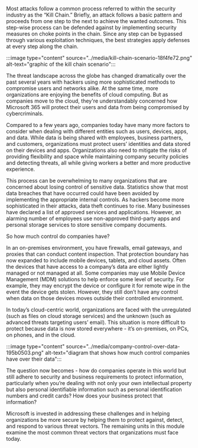 Most attacks follow a common process referred to within the security industry as the “Kill Chain.” Briefly, an attack follows a basic pattern and proceeds from one step to the next to achieve the wanted outcomes. This step-wise process can be defended against by implementing security measures on choke points in the chain. Since any step can be bypassed through various exploitation techniques, the best strategies apply defenses at every step along the chain.

:::image type="content" source="../media/kill-chain-scenario-18f4fe72.png" alt-text="graphic of the kill chain scenario":::


The threat landscape across the globe has changed dramatically over the past several years with hackers using more sophisticated methods to compromise users and networks alike. At the same time, more organizations are enjoying the benefits of cloud computing. But as companies move to the cloud, they're understandably concerned how Microsoft 365 will protect their users and data from being compromised by cybercriminals.

Compared to a few years ago, companies today have many more factors to consider when dealing with different entities such as users, devices, apps, and data. While data is being shared with employees, business partners, and customers, organizations must protect users’ identities and data stored on their devices and apps. Organizations also need to mitigate the risks of providing flexibility and space while maintaining company security policies and detecting threats, all while giving workers a better and more productive experience.

This process can be overwhelming to many organizations that are concerned about losing control of sensitive data. Statistics show that most data breaches that have occurred could have been avoided by implementing the appropriate internal controls. As hackers become more sophisticated in their attacks, data theft continues to rise. Many businesses have declared a list of approved services and applications. However, an alarming number of employees use non-approved third-party<sup></sup> apps and personal storage services to store sensitive company documents.

So how much control do companies have?

In an on-premises environment, you have firewalls, email gateways, and proxies that can conduct content inspection. That protection boundary has now expanded to include mobile devices, tablets, and cloud assets. Often the devices that have access to a company’s data are either lightly managed or not managed at all. Some companies may use Mobile Device Management (MDM) solutions to help enforce some level of security. For example, they may encrypt the device or configure it for remote wipe in the event the device gets stolen. However, they still don’t have any control when data on those devices moves outside their controlled environment.

In today’s cloud-centric world, organizations are faced with the unregulated (such as files on cloud storage services) and the unknown (such as advanced threats targeting users’ email). This situation is more difficult to protect because data is now stored everywhere - it’s on-premises, on PCs, on phones, and in the cloud.

:::image type="content" source="../media/company-control-over-data-195b0503.png" alt-text="diagram that shows how much control companies have over their data":::


The question now becomes - how do companies operate in this world but still adhere to security and business requirements to protect information, particularly when you’re dealing with not only your own intellectual property but also personal identifiable information such as personal identification numbers and credit cards? How does your business protect that information?

Microsoft is invested in addressing these challenges and in helping organizations be more secure by helping them to protect against, detect, and respond to various threat vectors. The remaining units in this module examine the most common threat vectors that organizations must face today.
